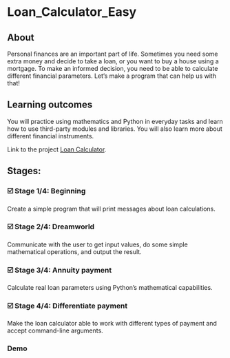 # Loan_Calculator_Easy

## About
Personal finances are an important part of life. Sometimes you need some extra money and decide to take a loan, or you want to buy a house using a mortgage. To make an informed decision, you need to be able to calculate different financial parameters. Let’s make a program that can help us with that!

## Learning outcomes
You will practice using mathematics and Python in everyday tasks and learn how to use third-party modules and libraries. You will also learn more about different financial instruments.

Link to the project [Loan Calculator](https://hyperskill.org/projects/90).

## Stages:
### :ballot_box_with_check: Stage 1/4: Beginning
Create a simple program that will print messages about loan calculations.
### :ballot_box_with_check: Stage 2/4: Dreamworld
Communicate with the user to get input values, do some simple mathematical operations, and output the result.
### :ballot_box_with_check: Stage 3/4: Annuity payment
Calculate real loan parameters using Python’s mathematical capabilities.
### :ballot_box_with_check: Stage 4/4: Differentiate payment 
Make the loan calculator able to work with different types of payment and accept command-line arguments.

### Demo
